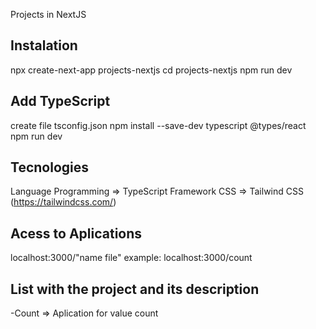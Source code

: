 Projects in NextJS

## Instalation
npx create-next-app projects-nextjs
cd projects-nextjs
npm run dev

## Add TypeScript
create file tsconfig.json
npm install --save-dev typescript @types/react
npm run dev

## Tecnologies
Language Programming  => TypeScript
Framework CSS => Tailwind CSS (https://tailwindcss.com/)

## Acess to Aplications
localhost:3000/"name file"
example: localhost:3000/count

## List with the project and its description
-Count => Aplication for value count

